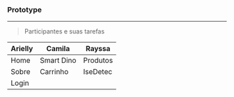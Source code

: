### Prototype
---

> Participantes e suas tarefas

| Arielly | Camila     | Rayssa   |
|---------|------------|----------|
| Home    | Smart Dino | Produtos |
| Sobre   | Carrinho   | IseDetec |
| Login   |            |          |
